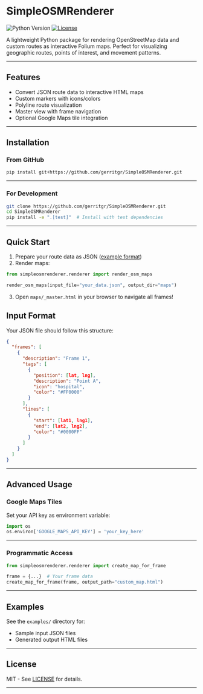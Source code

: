 
# SimpleOSMRenderer

![Python Version](https://img.shields.io/badge/python-3.8%2B-blue)
[![License](https://img.shields.io/badge/license-MIT-green)](LICENSE)

A lightweight Python package for rendering OpenStreetMap data and custom routes as interactive Folium maps. Perfect for visualizing geographic routes, points of interest, and movement patterns.

---


## Features

- Convert JSON route data to interactive HTML maps
- Custom markers with icons/colors
- Polyline route visualization
- Master view with frame navigation
- Optional Google Maps tile integration


---

## Installation

### From GitHub
```bash
pip install git+https://github.com/gerritgr/SimpleOSMRenderer.git
```

---

### For Development
```bash
git clone https://github.com/gerritgr/SimpleOSMRenderer.git
cd SimpleOSMRenderer
pip install -e ".[test]"  # Install with test dependencies
```
---

## Quick Start

1. Prepare your route data as JSON ([example format](#input-format))
2. Render maps:
```python
from simpleosmrenderer.renderer import render_osm_maps

render_osm_maps(input_file="your_data.json", output_dir="maps")
```
3. Open `maps/_master.html` in your browser to navigate all frames!

## Input Format

Your JSON file should follow this structure:
```json
{
  "frames": [
    {
      "description": "Frame 1",
      "tags": [
        {
          "position": [lat, lng],
          "description": "Point A",
          "icon": "hospital",
          "color": "#FF0000"
        }
      ],
      "lines": [
        {
          "start": [lat1, lng1],
          "end": [lat2, lng2],
          "color": "#0000FF"
        }
      ]
    }
  ]
}
```


---

## Advanced Usage

### Google Maps Tiles
Set your API key as environment variable:
```python
import os
os.environ['GOOGLE_MAPS_API_KEY'] = 'your_key_here'
```

---

### Programmatic Access
```python
from simpleosmrenderer.renderer import create_map_for_frame

frame = {...}  # Your frame data
create_map_for_frame(frame, output_path="custom_map.html")
```
---

## Examples

See the `examples/` directory for:
- Sample input JSON files
- Generated output HTML files

---

## License

MIT - See [LICENSE](LICENSE) for details.

---
